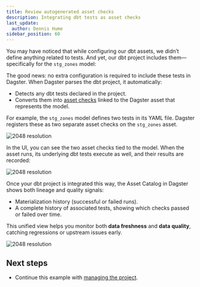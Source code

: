 ```yaml
---
title: Review autogenerated asset checks
description: Integrating dbt tests as asset checks
last_update:
  author: Dennis Hume
sidebar_position: 60
---
```


You may have noticed that while configuring our dbt assets, we didn’t define anything related to tests. And yet, our dbt project includes them—specifically for the `stg_zones` model:

<CodeExample
  path="docs_projects/project_dbt/src/project_dbt/analytics/models/staging/staging.yml"
  language="yaml"
  title="src/project_dbt/analytics/models/staging/staging.yml"
/>

The good news: no extra configuration is required to include these tests in Dagster. When Dagster parses the dbt project, it automatically:

- Detects any dbt tests declared in the project.
- Converts them into [asset checks](/guides/test/asset-checks) linked to the Dagster asset that represents the model.

For example, the `stg_zones` model defines two tests in its YAML file. Dagster registers these as two separate asset checks on the `stg_zones` asset.

![2048 resolution](/images/examples/dbt/asset_check.png)

In the UI, you can see the two asset checks tied to the model. When the asset runs, its underlying dbt tests execute as well, and their results are recorded:

![2048 resolution](/images/examples/dbt/asset_check_executed.png)

Once your dbt project is integrated this way, the Asset Catalog in Dagster shows both lineage and quality signals:

- Materialization history (successful or failed runs).
- A complete history of associated tests, showing which checks passed or failed over time.

This unified view helps you monitor both **data freshness** and **data quality**, catching regressions or upstream issues early.

![2048 resolution](/images/examples/dbt/asset_check_page.png)

## Next steps

- Continue this example with [managing the project](/examples/dbt/managing-the-project).
